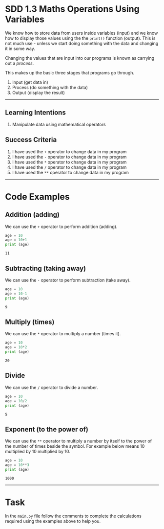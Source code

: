 # SDD 1.3 Maths Operations Using Variables
We know how to store data from users inside variables (input) and we know how to display those values using the the `print()` function (output). This is not much use - unless we start doing something with the data and changing it in some way. 

Changing the values that are input into our programs is known as carrying out a *process*. 

This makes up the basic three stages that programs go through.
1. Input (get data in)
2. Process (do something with the data)
3. Output (display the result)

---
## Learning Intentions
  1. Manipulate data using mathematical operators
## Success Criteria
1. I have used the `+` operator to change data in my program
2. I have used the `-` operator to change data in my program
3. I have used the `*` operator to change data in my program
4. I have used the `/` operator to change data in my program
5. I have used the `**` operator to change data in my program
---

# Code Examples
## Addition (adding)
We can use the `+` operator to perform addition (adding).
```python
age = 10
age = 10+1
print (age)
```
```
11
```

## Subtracting (taking away)
We can use the `-` operator to perform subtraction (take away).
```python
age = 10
age = 10-1
print (age)
```
```
9
```

## Multiply (times)
We can use the `*` operator to multiply a number (times it).

```python
age = 10
age = 10*2
print (age)
```
```
20
```

## Divide 
We can use the `/` operator to divide a number.

```python
age = 10
age = 10/2
print (age)
```
```
5
```

## Exponent (to the power of) 
We can use the `**` operator to multiply a number by itself to the power of the number of times beside the symbol. For example below means 10 multiplied by 10 multiplied by 10.

```python
age = 10
age = 10**3
print (age)
```
```
1000
```

---

# Task
In the `main.py` file follow the comments to complete the calculations required using the examples above to help you. 
